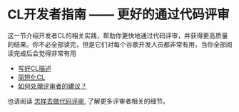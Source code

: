 # CL开发者指南 —— 更好的通过代码评审

这一节介绍开发者CL的相关实践，帮助你更快地通过代码评审，并获得更高质量的结果。你不必全部读完，但是它们对每个谷歌开发人员都非常有用，当你全部阅读完成后会觉得非常有用

-   [写好CL描述](cl-descriptions.md)
-   [简短化CL](small-cls.md) 
-   [如何处理评审者的建议？](handling-comments.md)

也请阅读 [怎样去做代码评审](../reviewer/), 了解更多评审者相关的细节。


